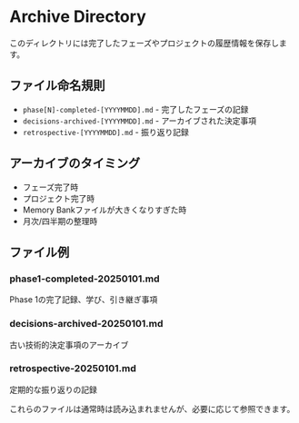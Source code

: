 # Archive Directory

このディレクトリには完了したフェーズやプロジェクトの履歴情報を保存します。

## ファイル命名規則
- `phase[N]-completed-[YYYYMMDD].md` - 完了したフェーズの記録
- `decisions-archived-[YYYYMMDD].md` - アーカイブされた決定事項
- `retrospective-[YYYYMMDD].md` - 振り返り記録

## アーカイブのタイミング
- フェーズ完了時
- プロジェクト完了時
- Memory Bankファイルが大きくなりすぎた時
- 月次/四半期の整理時

## ファイル例

### phase1-completed-20250101.md
Phase 1の完了記録、学び、引き継ぎ事項

### decisions-archived-20250101.md
古い技術的決定事項のアーカイブ

### retrospective-20250101.md
定期的な振り返りの記録

これらのファイルは通常時は読み込まれませんが、必要に応じて参照できます。